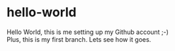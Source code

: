 # hello-world
Hello World, this is me setting up my Github account ;-) 
<br>
Plus, this is my first branch. Lets see how it goes. 
